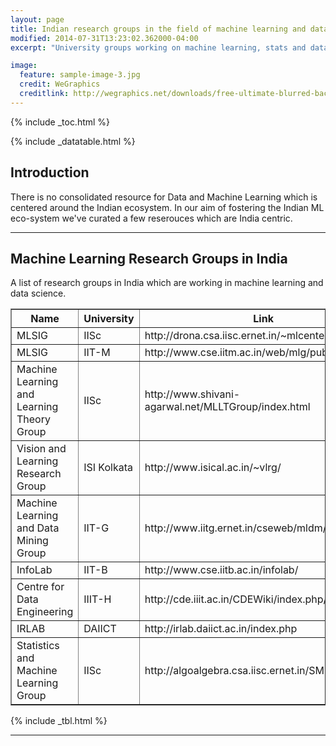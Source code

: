 ```yaml
---
layout: page
title: Indian research groups in the field of machine learning and data science
modified: 2014-07-31T13:23:02.362000-04:00
excerpt: "University groups working on machine learning, stats and data"

image:
  feature: sample-image-3.jpg
  credit: WeGraphics
  creditlink: http://wegraphics.net/downloads/free-ultimate-blurred-background-pack/
---
```


{% include _toc.html %}

{% include _datatable.html %}

## Introduction

There is no consolidated resource for Data and Machine Learning which is centered around the Indian ecosystem. In our aim of fostering the Indian ML eco-system we've curated a few reserouces which are India centric.


---

## Machine Learning Research Groups in India

A list of research groups in India which are working in machine learning and data science.


<table border="1" id="tbl" class='stripe hover row-border'>
<thead><tr><th title="Field #1">Name</th>
<th title="Field #2">University</th>
<th title="Field #3">Link</th>
</tr></thead>
<tbody><tr><td>MLSIG</td>
<td>IISc</td>
<td>http://drona.csa.iisc.ernet.in/~mlcenter/</td>
</tr>
<tr><td>MLSIG</td>
<td>IIT-M</td>
<td>http://www.cse.iitm.ac.in/web/mlg/public_html/</td>
</tr>
<tr><td>Machine Learning and Learning Theory Group </td>
<td>IISc</td>
<td>http://www.shivani-agarwal.net/MLLTGroup/index.html</td>
</tr>
<tr><td>Vision and Learning Research Group</td>
<td>ISI Kolkata</td>
<td>http://www.isical.ac.in/~vlrg/</td>
</tr>
<tr><td>Machine Learning and Data Mining Group</td>
<td>IIT-G</td>
<td>http://www.iitg.ernet.in/cseweb/mldm/index.php</td>
</tr>
<tr><td>InfoLab</td>
<td>IIT-B</td>
<td>http://www.cse.iitb.ac.in/infolab/</td>
</tr>
<tr><td>Centre for Data Engineering</td>
<td>IIIT-H</td>
<td>http://cde.iiit.ac.in/CDEWiki/index.php/Main_Page</td>
</tr>
<tr><td>IRLAB</td>
<td>DAIICT</td>
<td>http://irlab.daiict.ac.in/index.php</td>
</tr>
<tr><td>Statistics and Machine Learning Group</td>
<td>IISc</td>
<td>http://algoalgebra.csa.iisc.ernet.in/SML/index.html</td>
</tr>
</tbody></table>


{% include _tbl.html %}
<script>
$(document).onload( function () {
    $('#cmpny').DataTable();
} );
</script>
---
